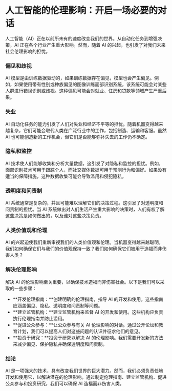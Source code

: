 # 人工智能的伦理影响：开启一场必要的对话

人工智能（AI）正在以前所未有的速度改变我们的世界。从自动化任务到增强决策，AI 正在各个行业产生重大影响。然而，随着 AI 的兴起，也引发了对我们未来社会伦理影响的担忧。

### 偏见和歧视

AI 模型是由训练数据驱动的，如果训练数据存在偏见，模型也会产生偏见。例如，如果使用带有性别或种族偏见的图像训练面部识别系统，该系统可能会对某些人群进行错误识别或歧视。这种偏见可能会对就业、住房和贷款等领域产生严重后果。

### 失业

AI 自动化任务的能力引发了人们对失业和经济不平等的担忧。随着机器变得越来越复杂，它们可能会取代人类在广泛行业中的工作，包括制造、运输和客服。虽然 AI 也可能创造新的工作机会，但它们是否能够弥补失去的工作仍不确定。

### 隐私和监控

AI 技术使人们能够收集和分析大量数据，这引发了对隐私和监控的担忧。例如，面部识别技术可用于跟踪个人，而社交媒体数据可用于预测行为和偏好。如果没有适当的保障措施，这种数据收集可能会导致滥用和侵犯隐私。

### 透明度和问责制

AI 系统通常是复杂的，并且可能难以理解它们的决策过程。这引发了对透明度和问责制的担忧。当 AI 系统做出对人们生活产生重大影响的决策时，人们有权了解这些决策是如何做出的，以及谁对这些决策负责。

### 人类价值观和伦理

AI 的兴起迫使我们重新审视我们的人类价值观和伦理。当机器变得越来越聪明，我们如何确保它们与我们的价值观保持一致？我们如何确保它们被用于造福而非伤害人类？

### 解决伦理影响

解决 AI 的伦理影响至关重要，以确保技术造福而非伤害社会。以下是我们可以采取的一些步骤：

* **开发伦理指南：**创建明确的伦理指南，指导 AI 的开发和使用。这些指南应涵盖偏见、隐私、透明度和问责制等问题。
* **建立监管机构：**建立监管机构来监督 AI 的开发和使用。这些机构应负责执行伦理指南并防止滥用。
* **促进公众参与：**让公众参与有关 AI 伦理影响的对话。通过公开论坛和教育计划，我们可以提高人们对这些问题的认识并征求他们的意见。
* **投资于研究：**投资于研究以解决 AI 的伦理影响。我们需要开发新的方法来减少偏见、保护隐私并确保透明度和问责制。

### 结论

AI 是一项强大的技术，具有改变我们世界的巨大潜力。然而，我们必须负责任地开发和使用它，以解决潜在的伦理影响。通过制定伦理指南、建立监管机构、促进公众参与和投资研究，我们可以确保 AI 造福而非伤害人类。
